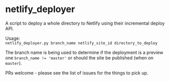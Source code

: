 # netlify_deployer
A script to deploy a whole directory to Netlify using their incremental deploy API.

Usage:  
`netlify_deployer.py branch_name netlify_site_id directory_to_deploy`

The branch name is being used to determine if the deployment is a preview one `branch_name != 'master'` or should the site be published (when on `master`).

PRs welcome - please see the list of issues for the things to pick up.

